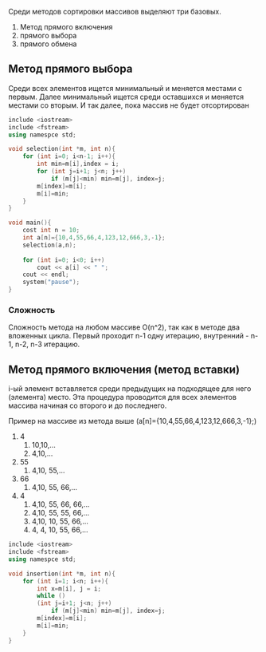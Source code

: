 Среди методов сортировки массивов выделяют три базовых.
1. Метод прямого включения
2. прямого выбора
3. прямого обмена

## Метод прямого выбора
Среди всех элементов ищется минимальный и меняется местами с первым. Далее минимальный ищется среди оставшихся и меняется местами со вторым. И так далее, пока массив не будет отсортирован

```c++
include <iostream>
include <fstream>
using namespce std;

void selection(int *m, int n){
	for (int i=0; i<n-1; i++){
		int min=m[i],index = i;
		for (int j=i+1; j<n; j++)
			if (m[j]<min) min=m[j], index=j;
		m[index]=m[i];
		m[i]=min;
	}
}

void main(){
	cost int n = 10;
	int a[n]={10,4,55,66,4,123,12,666,3,-1};
	selection(a,n);
	
	for (int i=0; i<0; i++)
		cout << a[i] << " ";
	cout << endl;
	system("pause");
}
```
### Сложность 
Сложность метода на любом массиве O(n^2), так как в методе два вложенных цикла. Первый проходит n-1 одну итерацию, внутренний - n-1, n-2, n-3 итерацию. 

## Метод прямого включения (метод вставки)
i-ый элемент вставляется среди предыдущих на подходящее для него (элемента) место. Эта процедура проводится для всех элементов массива начиная со второго и до последнего. 

Пример на массиве из метода выше (a[n]={10,4,55,66,4,123,12,666,3,-1};)
1)  4 
	1) 10,10,...
	2) 4,10,...
2) 55
	1) 4,10, 55,...
3) 66
	1) 4,10, 55, 66,...
4) 4
	1) 4,10, 55, 66, 66,...
	2) 4,10, 55, 55, 66,...
	3) 4,10, 10, 55, 66,...
	4) 4, 4, 10, 55, 66,...
	
```c++
include <iostream>
include <fstream>
using namespce std;

void insertion(int *m, int n){
	for (int i=1; i<n; i++){
		int x=m[i], j = i;
		while ()
		(int j=i+1; j<n; j++)
			if (m[j]<min) min=m[j], index=j;
		m[index]=m[i];
		m[i]=min;
	}
}
```